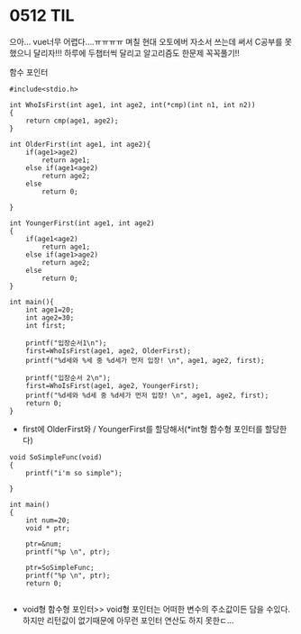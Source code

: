 # 0512 TIL

으아... vue너무 어렵다....ㅠㅠㅠㅠ 며칠 현대 오토에버 자소서 쓰는데 써서 C공부를 못했으니 달리자!!! 하루에 두챕터씩 달리고 알고리즘도 한문제 꼭꼭풀기!!  

함수 포인터

````
#include<stdio.h>

int WhoIsFirst(int age1, int age2, int(*cmp)(int n1, int n2))
{
	return cmp(age1, age2);
}

int OlderFirst(int age1, int age2){
	if(age1>age2)
		return age1;
	else if(age1<age2)
		return age2;
	else
		return 0;
	
}

int YoungerFirst(int age1, int age2)
{
	if(age1<age2)
		return age1;
	else if(age1>age2)
		return age2;
	else
		return 0;
} 

int main(){
	int age1=20;
	int age2=30;
	int first;
	
	printf("입장순서1\n");
	first=WhoIsFirst(age1, age2, OlderFirst);
	printf("%d세와 %세 중 %d세가 먼저 입장! \n", age1, age2, first);
	
	printf("입장순서 2\n");
	first=WhoIsFirst(age1, age2, YoungerFirst);
	printf("%d세와 %d세 중 %d세가 먼저 입장! \n", age1, age2, first);
	return 0;
}
````

* first에 OlderFirst와 / YoungerFirst를 할당해서(*int형 함수형 포인터를 할당한다)

```
void SoSimpleFunc(void)
{
	printf("i'm so simple");
	
}

int main()
{
	int num=20;
	void * ptr;
	
	ptr=&num;
	printf("%p \n", ptr);
	
	ptr=SoSimpleFunc;
	printf("%p \n", ptr);
	return 0;
		

```



* void형 함수형 포인터>>  void형 포인터는 어떠한 변수의 주소값이든 담을 수있다. 하지만 리턴값이 없기때문에 아무런 포인터 연산도 하지 못한ㄷ... 